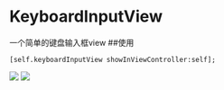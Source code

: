 # KeyboardInputView
一个简单的键盘输入框view
##使用
```
[self.keyboardInputView showInViewController:self];
```
![](/Users/meng/Desktop/keyboardInputView0.png)
![](/Users/meng/Desktop/keyboardInputView1.png) 